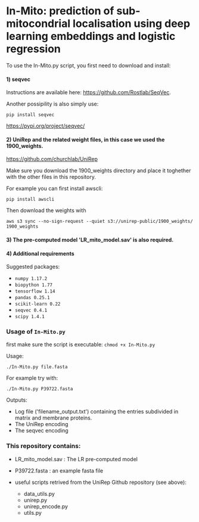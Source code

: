 # In-Mito: prediction of sub-mitocondrial localisation using deep learning embeddings and logistic regression

To use the In-Mito.py script, you first need to download and install:

#### 1) seqvec
Instructions are available here: https://github.com/Rostlab/SeqVec.

Another possipility is also simply use:

`pip install seqvec`

https://pypi.org/project/seqvec/

#### 2) UniRep and the related weight files, in this case we used the 1900_weights.

https://github.com/churchlab/UniRep

Make sure you download the 1900_weights directory and place it toghether with the other files in this repository.

For example you can first install awscli:

`pip install awscli`

Then download the weights with

`aws s3 sync --no-sign-request --quiet s3://unirep-public/1900_weights/ 1900_weights`

#### 3) The pre-computed model 'LR_mito_model.sav' is also required.

#### 4) Additional requirements


Suggested packages:

- `numpy 1.17.2`
- `biopython 1.77`
- `tensorflow 1.14`
- `pandas 0.25.1`
- `scikit-learn 0.22`
- `seqvec 0.4.1`
- `scipy 1.4.1`

### Usage of `In-Mito.py`

first make sure the script is executable: `chmod +x In-Mito.py`

Usage:

`./In-Mito.py file.fasta`

For example try with:

`./In-Mito.py P39722.fasta`

Outputs:

- Log file ('filename_output.txt') containing the entries subdivided in matrix and membrane proteins.
- The UniRep encoding
- The seqvec encoding

### This repository contains:


- LR_mito_model.sav : The LR pre-computed model 
- P39722.fasta : an example fasta file

- useful scripts retrived from the UniRep Github repository (see above):
  - data_utils.py
  - unirep.py
  - unirep_encode.py
  - utils.py
